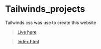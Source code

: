 # Tailwinds_projects
Tailwinds css was use to create this website 

>[Live here](https://shreyash00007.github.io/Tailwinds_project/)
<!-- crl + / is for shortcut  -->

>[Index.html](https://github.com/shreyash00007/Tailwinds_projects/blob/main/index.html)
